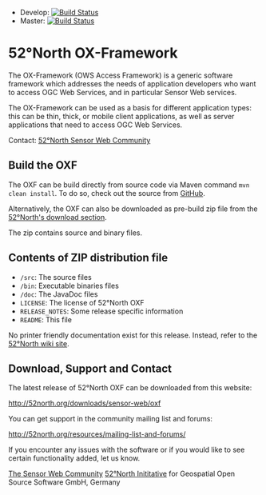 - Develop: [![Build Status](https://travis-ci.org/52North/OX-Framework.svg?branch=develop)](https://travis-ci.org/52North/OX-Framework)
- Master:  [![Build Status](https://travis-ci.org/52North/OX-Framework.svg?branch=master)](https://travis-ci.org/52North/OX-Framework)

# 52°North OX-Framework
The OX-Framework (OWS Access Framework) is a generic software framework which addresses 
the needs of application developers who want to access OGC Web Services, and in particular Sensor 
Web services.

The OX-Framework can be used as a basis for different application types: this can be thin, thick, 
or mobile client applications, as well as server applications that need to access OGC Web Services.

Contact:
<a href="http://52north.org/sensorweb">52°North Sensor Web Community</a>


## Build the OXF
The OXF can be build directly from source code via Maven command `mvn clean install`. To do so, check 
out the source from <a href="https://github.com/52North/OX-Framework.git">GitHub</a>.

Alternatively, the OXF can also be downloaded as pre-build zip file from the
<a href="http://52north.org/downloads/sensor-web/oxf">52°North's download section</a>.

The zip contains source and binary files. 


## Contents of ZIP distribution file
* `/src`: The source files
* `/bin`: Executable binaries files
* `/doc`: The JavaDoc files
* `LICENSE`: The license of 52°North OXF
* `RELEASE_NOTES`: Some release specific information
* `README`: This file
   
No printer friendly documentation exist for this release. Instead, refer to the 
<a href="https://wiki.52north.org/bin/view/SensorWeb/OxFramework">52°North wiki site</a>.


## Download, Support and Contact
The latest release of 52°North OXF can be downloaded from this website:

<a href="http://52north.org/downloads/sensor-web/oxf">http://52north.org/downloads/sensor-web/oxf</a>

You can get support in the community mailing list and forums:

<a href="http://52north.org/resources/mailing-list-and-forums/">http://52north.org/resources/mailing-list-and-forums/</a>

If you encounter any issues with the software or if you would like to see certain functionality added, 
let us know.

<a href="http://52north.org/sensorweb">The Sensor Web Community</a>
<a href="http://52north.org/">52°North Inititative</a> for Geospatial Open Source Software GmbH, Germany

